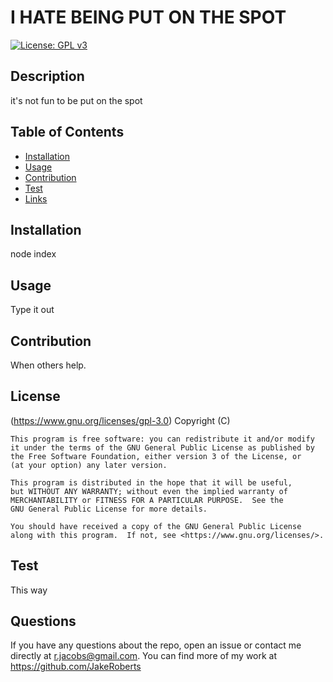 # I HATE BEING PUT ON THE SPOT
  [![License: GPL v3](https://img.shields.io/badge/License-GPLv3-blue.svg)](https://www.gnu.org/licenses/gpl-3.0)
  ## Description
  it's not fun to be put on the spot
  ## Table of Contents
  * [Installation](#Installation)
  * [Usage](#Usage)
  * [Contribution](#Contribution)
  * [Test](#Test)
  * [Links](#Links)
  ## Installation
  node index
  ## Usage
  Type it out
  ## Contribution
  When others help.
  ## License
  (https://www.gnu.org/licenses/gpl-3.0)
  Copyright (C) <year>  <name of author>

    This program is free software: you can redistribute it and/or modify
    it under the terms of the GNU General Public License as published by
    the Free Software Foundation, either version 3 of the License, or
    (at your option) any later version.

    This program is distributed in the hope that it will be useful,
    but WITHOUT ANY WARRANTY; without even the implied warranty of
    MERCHANTABILITY or FITNESS FOR A PARTICULAR PURPOSE.  See the
    GNU General Public License for more details.

    You should have received a copy of the GNU General Public License
    along with this program.  If not, see <https://www.gnu.org/licenses/>.
  ## Test
  This way
  ## Questions
  If you have any questions about the repo, open an issue or contact me directly at r.jacobs@gmail.com. You can find more of my work at https://github.com/JakeRoberts
